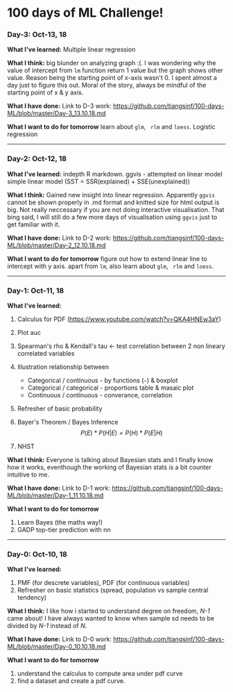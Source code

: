 # 100 days of ML Challenge!

### Day-3: Oct-13, 18
**What I've learned:**
Multiple linear regression

**What I think:**
big blunder on analyzing graph :(. I was wondering why the value of intercept from `lm` function return 1 value but the graph shows other value. Reason being the starting point of x-axis wasn't 0. I spent almost a day just to figure this out. Moral of the story, always be mindful of the starting point of x & y axis.


**What I have done:**
Link to D-3 work: 
https://github.com/tiangsinf/100-days-ML/blob/master/Day-3_13.10.18.md


**What I want to do for tomorrow**
learn about `glm`, ` rlm` and `loess`.
Logistic regression
__________________________________________________________________

### Day-2: Oct-12, 18
**What I've learned:**
indepth R markdown.
ggvis - attempted on linear model
simple linear model (SST = SSR(explained) + SSE(unexplained))

**What I think:**
Gained new insight into linear regression. 
Apparently `ggvis` cannot be shown properly in .md format and knitted size for html output is big. Not really neccessary if you are not doing interactive visualisation. That bing said, I will still do a few more days of visualisation using `ggvis` just to get familiar with it.

**What I have done:**
Link to D-2 work: 
https://github.com/tiangsinf/100-days-ML/blob/master/Day-2_12.10.18.md


**What I want to do for tomorrow**
figure out how to extend linear line to intercept with y axis.
apart from `lm`, also learn about `glm`, ` rlm` and `loess`.
__________________________________________________________________

### Day-1: Oct-11, 18
**What I've learned:**
1.  Calculus for PDF (https://www.youtube.com/watch?v=QKA4HNEw3aY)
2.  Plot auc
3.  Spearman's rho & Kendall's tau <- test correlation between 2 non lineary correlated variables
4.  Illustration relationship between
    
    * Categorical / continuous - by functions (`~`) & boxplot
    * Categorical / categorical - proportions table & masaic plot
    * Continuous / continuous - converance, correlation
5.  Refresher of basic probability
6.  Bayer's Theorem / Bayes Inference
$$P(E)*P(H|E) = P(H)*P(E|H)$$
7.  NHST

**What I think:**
Everyone is talking about Bayesian stats and I finally know how it works, eventhough the working of Bayesian stats is a bit counter intuitive to me.

**What I have done:**
Link to D-1 work:
https://github.com/tiangsinf/100-days-ML/blob/master/Day-1_11.10.18.md

**What I want to do for tomorrow**
1.  Learn Bayes (the maths way!)
2.  GADP top-tier prediction with nn
__________________________________________________________________

### Day-0: Oct-10, 18
**What I've learned:**
1.  PMF (for descrete variables), PDF (for continuous variables)
2.  Refresher on basic statistics (spread, population vs sample central tendency)

**What I think:**
I like how i started to understand degree on freedom, *N-1* came about! I have always wanted to know when sample sd needs to be divided by *N-1* instead of *N*.

**What I have done:**
Link to D-0 work:
https://github.com/tiangsinf/100-days-ML/blob/master/Day-0_10.10.18.md

**What I want to do for tomorrow**
1.  understand the calculus to compute area under pdf curve
2.  find a dataset and create a pdf curve.